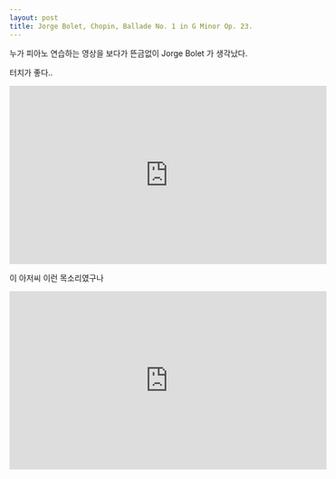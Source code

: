 ```yaml
---
layout: post
title: Jorge Bolet, Chopin, Ballade No. 1 in G Minor Op. 23.
---
```


누가 피아노 연습하는 영상을 보다가 뜬금없이 Jorge Bolet 가 생각났다.

터치가 좋다..
<iframe width="560" height="315" src="https://www.youtube.com/embed/UUpUK9nRPA4" frameborder="0" allowfullscreen></iframe>


이 아저씨 이런 목소리였구나
<iframe width="560" height="315" src="https://www.youtube.com/embed/yAHvLhKlCW0" frameborder="0" allowfullscreen></iframe>
